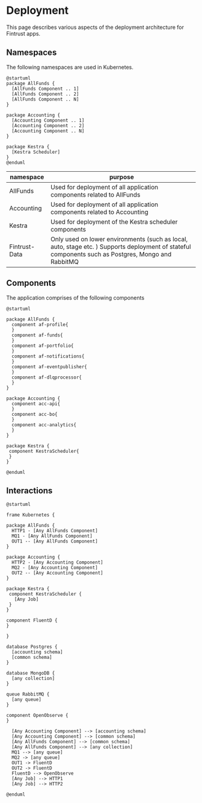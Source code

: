 # Deployment

This page describes various aspects of the deployment architecture for Fintrust apps.

## Namespaces

The following namespaces are used in Kubernetes.

```kroki-plantuml
@startuml
package AllFunds { 
  [AllFunds Component .. 1]
  [AllFunds Component .. 2]
  [AllFunds Component .. N]
}

package Accounting { 
  [Accounting Component .. 1]
  [Accounting Component .. 2]
  [Accounting Component .. N]
}

package Kestra { 
  [Kestra Scheduler]
}
@enduml
```

namespace     |purpose
--------------|--------
AllFunds      |Used for deployment of all application components related to AllFunds
Accounting    |Used for deployment of all application components related to Accounting
Kestra        |Used for deployment of the Kestra scheduler components
Fintrust-Data |Only used on lower environments (such as local, auto, stage etc. ) Supports deployment of stateful components such as Postgres, Mongo and RabbitMQ

## Components

The application comprises of the following components

```kroki-plantuml
@startuml

package AllFunds { 
  component af-profile{
  }
  component af-funds{
  }
  component af-portfolio{
  }
  component af-notifications{
  }
  component af-eventpublisher{
  }
  component af-dlqprocessor{
  }
}

package Accounting {
  component acc-api{
  }
  component acc-bo{
  }
  component acc-analytics{
  }
}

package Kestra {
 component KestraScheduler{
 }
}

@enduml
```

## Interactions

```kroki-plantuml
@startuml

frame Kubernetes {

package AllFunds { 
  HTTP1 - [Any AllFunds Component]
  MQ1 - [Any AllFunds Component]
  OUT1 -- [Any AllFunds Component]
}

package Accounting {
  HTTP2 - [Any Accounting Component]
  MQ2 - [Any Accounting Component]
  OUT2 -- [Any Accounting Component]
}

package Kestra {
 component KestraScheduler {
   [Any Job]
 }
}

component FluentD {
}

}

database Postgres {
  [accounting schema]
  [common schema]
}

database MongoDB {
  [any collection]
}

queue RabbitMQ {
  [any queue]
}

component OpenObserve {
}

  [Any Accounting Component] --> [accounting schema]
  [Any Accounting Component] --> [common schema]
  [Any AllFunds Component] --> [common schema]
  [Any AllFunds Component] --> [any collection]
  MQ1 --> [any queue]
  MQ2 -> [any queue]
  OUT1 -> FluentD 
  OUT2 -> FluentD 
  FluentD --> OpenObserve
  [Any Job] --> HTTP1
  [Any Job] --> HTTP2

@enduml
```



